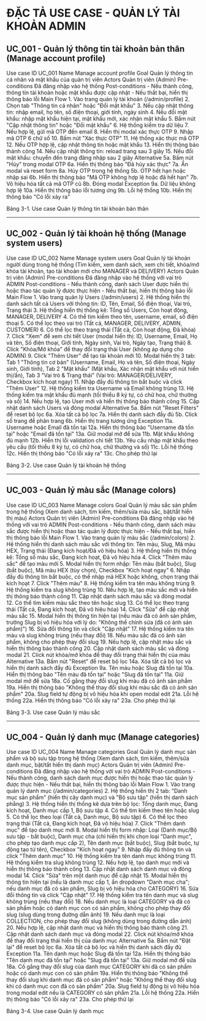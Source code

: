 # ĐẶC TẢ USE CASE - QUẢN LÝ TÀI KHOẢN ADMIN

## UC_001 - Quản lý thông tin tài khoản bản thân (Manage account profile)

Use case ID UC_001
Name Manage account profile
Goal Quản lý thông tin cá nhân và mật khẩu của quản trị viên
Actors Quản trị viên (Admin)
Pre-conditions Đã đăng nhập vào hệ thống
Post-conditions - Nếu thành công, thông tin tài khoản hoặc mật khẩu được cập nhật - Nếu thất bại, hiển thị thông báo lỗi
Main Flow 1. Vào trang quản lý tài khoản (/admin/profile) 2. Chọn tab "Thông tin cá nhân" hoặc "Đổi mật khẩu" 3. Nếu cập nhật thông tin: nhập email, họ tên, số điện thoại, giới tính, ngày sinh 4. Nếu đổi mật khẩu: nhập mật khẩu hiện tại, mật khẩu mới, xác nhận mật khẩu 5. Bấm nút "Cập nhật thông tin" hoặc "Đổi mật khẩu" 6. Hệ thống kiểm tra dữ liệu 7. Nếu hợp lệ, gửi mã OTP đến email 8. Hiển thị modal xác thực OTP 9. Nhập mã OTP 6 chữ số 10. Bấm nút "Xác thực OTP" 11. Hệ thống xác thực mã OTP 12. Nếu OTP hợp lệ, cập nhật thông tin hoặc mật khẩu 13. Hiển thị thông báo thành công 14. Nếu cập nhật thông tin: reload trang sau 3 giây 15. Nếu đổi mật khẩu: chuyển đến trang đăng nhập sau 2 giây
Alternative 5a. Bấm nút "Hủy" trong modal OTP
6a. Hiển thị thông báo "Đã hủy xác thực"
7a. Ẩn modal và reset form
8a. Hủy OTP trong hệ thống
5b. OTP hết hạn hoặc nhập sai
6b. Hiển thị thông báo "Mã OTP không hợp lệ hoặc đã hết hạn"
7b. Vô hiệu hóa tất cả mã OTP cũ
8b. Đóng modal
Exception 9a. Dữ liệu không hợp lệ
10a. Hiển thị thông báo lỗi tương ứng
9b. Lỗi hệ thống
10b. Hiển thị thông báo "Có lỗi xảy ra"

Bảng 3-1. Use case Quản lý thông tin tài khoản bản thân

---

## UC_002 - Quản lý tài khoản hệ thống (Manage system users)

Use case ID UC_002
Name Manage system users
Goal Quản lý tài khoản người dùng trong hệ thống (Tìm kiếm, xem danh sách, xem chi tiết, khóa/mở khóa tài khoản, tạo tài khoản mới cho MANAGER và DELIVERY)
Actors Quản trị viên (Admin)
Pre-conditions Đã đăng nhập vào hệ thống với vai trò ADMIN
Post-conditions - Nếu thành công, danh sách User được hiển thị hoặc thao tác quản lý được thực hiện - Nếu thất bại, hiển thị thông báo lỗi
Main Flow 1. Vào trang quản lý Users (/admin/users) 2. Hệ thống hiển thị danh sách tất cả Users với thông tin: ID, Tên, Email, Số điện thoại, Vai trò, Trạng thái 3. Hệ thống hiển thị thống kê: Tổng số Users, Còn hoạt động, MANAGER, DELIVERY 4. Có thể tìm kiếm theo tên, username, email, số điện thoại 5. Có thể lọc theo vai trò (Tất cả, MANAGER, DELIVERY, ADMIN, CUSTOMER) 6. Có thể lọc theo trạng thái (Tất cả, Còn hoạt động, Đã khóa) 7. Click "Xem" để xem chi tiết User (modal hiển thị: ID, Username, Email, Họ và tên, Số điện thoại, Giới tính, Ngày sinh, Vai trò, Ngày tạo, Trạng thái) 8. Click "Khóa/Mở khóa" để thay đổi trạng thái User (không áp dụng cho ADMIN) 9. Click "Thêm User" để tạo tài khoản mới 10. Modal hiển thị 3 tab: Tab 1 "Thông tin cơ bản" (Username, Email, Họ và tên, Số điện thoại, Ngày sinh, Giới tính), Tab 2 "Mật khẩu" (Mật khẩu, Xác nhận mật khẩu với nút hiển thị/ẩn), Tab 3 "Vai trò & Trạng thái" (Vai trò: MANAGER/DELIVERY, Checkbox kích hoạt ngay) 11. Nhập đầy đủ thông tin bắt buộc và click "Thêm User" 12. Hệ thống kiểm tra Username và Email không trùng 13. Hệ thống kiểm tra mật khẩu đủ mạnh (tối thiểu 8 ký tự, có chữ hoa, chữ thường và số) 14. Nếu hợp lệ, tạo User mới và hiển thị thông báo thành công 15. Cập nhật danh sách Users và đóng modal
Alternative 5a. Bấm nút "Reset Filters" để reset bộ lọc 6a. Xóa tất cả bộ lọc 7a. Hiển thị danh sách đầy đủ 5b. Click số trang để phân trang 6b. Hiển thị trang tương ứng
Exception 11a. Username hoặc Email đã tồn tại 12a. Hiển thị thông báo "Username đã tồn tại" hoặc "Email đã tồn tại" 13a. Giữ modal mở để sửa 11b. Mật khẩu không đủ mạnh 12b. Hiển thị lỗi validation chi tiết 13b. Yêu cầu nhập mật khẩu theo yêu cầu (tối thiểu 8 ký tự, có chữ hoa, chữ thường và số) 11c. Lỗi hệ thống 12c. Hiển thị thông báo "Có lỗi xảy ra" 13c. Cho phép thử lại

Bảng 3-2. Use case Quản lý tài khoản hệ thống

---

## UC_003 - Quản lý màu sắc (Manage colors)

Use case ID UC_003
Name Manage colors
Goal Quản lý màu sắc sản phẩm trong hệ thống (Xem danh sách, tìm kiếm, thêm/sửa màu sắc, bật/tắt hiển thị màu)
Actors Quản trị viên (Admin)
Pre-conditions Đã đăng nhập vào hệ thống với vai trò ADMIN
Post-conditions - Nếu thành công, danh sách màu sắc được hiển thị hoặc thao tác quản lý được thực hiện - Nếu thất bại, hiển thị thông báo lỗi
Main Flow 1. Vào trang quản lý màu sắc (/admin/colors) 2. Hệ thống hiển thị danh sách màu sắc với thông tin: Tên màu, Slug, Mã màu HEX, Trạng thái (Đang kích hoạt/Đã vô hiệu hóa) 3. Hệ thống hiển thị thống kê: Tổng số màu sắc, Đang kích hoạt, Đã vô hiệu hóa 4. Click "Thêm màu sắc" để tạo màu mới 5. Modal hiển thị form nhập: Tên màu (bắt buộc), Slug (bắt buộc), Mã màu HEX (tùy chọn), Checkbox "Kích hoạt ngay" 6. Nhập đầy đủ thông tin bắt buộc, có thể nhập mã HEX hoặc không, chọn trạng thái kích hoạt 7. Click "Thêm màu" 8. Hệ thống kiểm tra tên màu không trùng 9. Hệ thống kiểm tra slug không trùng 10. Nếu hợp lệ, tạo màu sắc mới và hiển thị thông báo thành công 11. Cập nhật danh sách màu sắc và đóng modal 12. Có thể tìm kiếm màu sắc theo tên hoặc slug 13. Có thể lọc theo trạng thái (Tất cả, Đang kích hoạt, Đã vô hiệu hóa) 14. Click "Sửa" để cập nhật màu sắc 15. Modal hiển thị thông tin hiện tại (nếu màu đã có ảnh sản phẩm, trường Slug bị vô hiệu hóa với lý do: "Không thể chỉnh sửa (đã có ảnh sản phẩm)") 16. Sửa đổi thông tin và click "Cập nhật" 17. Hệ thống kiểm tra tên màu và slug không trùng (nếu thay đổi) 18. Nếu màu sắc đã có ảnh sản phẩm, không cho phép thay đổi slug 19. Nếu hợp lệ, cập nhật màu sắc và hiển thị thông báo thành công 20. Cập nhật danh sách màu sắc và đóng modal 21. Click nút khóa/mở khóa để thay đổi trạng thái hiển thị của màu
Alternative 13a. Bấm nút "Reset" để reset bộ lọc 14a. Xóa tất cả bộ lọc và hiển thị danh sách đầy đủ
Exception 9a. Tên màu hoặc Slug đã tồn tại 10a. Hiển thị thông báo "Tên màu đã tồn tại" hoặc "Slug đã tồn tại" 11a. Giữ modal mở để sửa 18a. Cố gắng thay đổi slug khi màu đã có ảnh sản phẩm 19a. Hiển thị thông báo "Không thể thay đổi slug khi màu sắc đã có ảnh sản phẩm" 20a. Slug field tự động bị vô hiệu hóa khi open modal edit 21a. Lỗi hệ thống 22a. Hiển thị thông báo "Có lỗi xảy ra" 23a. Cho phép thử lại

Bảng 3-3. Use case Quản lý màu sắc

---

## UC_004 - Quản lý danh mục (Manage categories)

Use case ID UC_004
Name Manage categories
Goal Quản lý danh mục sản phẩm và bộ sưu tập trong hệ thống (Xem danh sách, tìm kiếm, thêm/sửa danh mục, bật/tắt hiển thị danh mục)
Actors Quản trị viên (Admin)
Pre-conditions Đã đăng nhập vào hệ thống với vai trò ADMIN
Post-conditions - Nếu thành công, danh sách danh mục được hiển thị hoặc thao tác quản lý được thực hiện - Nếu thất bại, hiển thị thông báo lỗi
Main Flow 1. Vào trang quản lý danh mục (/admin/categories) 2. Hệ thống hiển thị 2 tab: "Danh mục sản phẩm" (hiển thị cây danh mục) và "Bộ sưu tập" (hiển thị danh sách phẳng) 3. Hệ thống hiển thị thống kê dựa trên bộ lọc: Tổng danh mục, Đang kích hoạt, Danh mục cấp 1, Bộ sưu tập 4. Có thể tìm kiếm theo tên hoặc slug 5. Có thể lọc theo loại (Tất cả, Danh mục, Bộ sưu tập) 6. Có thể lọc theo trạng thái (Tất cả, Đang kích hoạt, Đã vô hiệu hóa) 7. Click "Thêm danh mục" để tạo danh mục mới 8. Modal hiển thị form nhập: Loại (Danh mục/Bộ sưu tập - bắt buộc), Danh mục cha (chỉ hiển thị khi chọn loại "Danh mục", cho phép tạo danh mục cấp 2), Tên danh mục (bắt buộc), Slug (bắt buộc, tự động tạo từ tên), Checkbox "Kích hoạt ngay" 9. Nhập đầy đủ thông tin và click "Thêm danh mục" 10. Hệ thống kiểm tra tên danh mục không trùng 11. Hệ thống kiểm tra slug không trùng 12. Nếu hợp lệ, tạo danh mục mới và hiển thị thông báo thành công 13. Cập nhật danh sách danh mục và đóng modal 14. Click "Sửa" trên một danh mục để cập nhật 15. Modal hiển thị thông tin hiện tại (nếu là danh mục cấp 1, ẩn dropdown "Danh mục cha"; nếu danh mục đã có sản phẩm, Slug bị vô hiệu hóa cho CATEGORY) 16. Sửa đổi thông tin và click "Cập nhật" 17. Hệ thống kiểm tra tên danh mục và slug không trùng (nếu thay đổi) 18. Nếu danh mục là loại CATEGORY và đã có sản phẩm hoặc có danh mục con có sản phẩm, không cho phép thay đổi slug (slug dùng trong đường dẫn ảnh) 19. Nếu danh mục là loại COLLECTION, cho phép thay đổi slug (không dùng trong đường dẫn ảnh) 20. Nếu hợp lệ, cập nhật danh mục và hiển thị thông báo thành công 21. Cập nhật danh sách danh mục và đóng modal 22. Click nút khóa/mở khóa để thay đổi trạng thái hiển thị của danh mục
Alternative 5a. Bấm nút "Đặt lại" để reset bộ lọc 6a. Xóa tất cả bộ lọc và hiển thị danh sách đầy đủ
Exception 11a. Tên danh mục hoặc Slug đã tồn tại 12a. Hiển thị thông báo "Tên danh mục đã tồn tại" hoặc "Slug đã tồn tại" 13a. Giữ modal mở để sửa 18a. Cố gắng thay đổi slug của danh mục CATEGORY khi đã có sản phẩm hoặc có danh mục con có sản phẩm 19a. Hiển thị thông báo "Không thể thay đổi slug khi danh mục đã có sản phẩm" hoặc "Không thể thay đổi slug khi có danh mục con đã có sản phẩm" 20a. Slug field tự động bị vô hiệu hóa trong modal edit nếu là CATEGORY có sản phẩm 21a. Lỗi hệ thống 22a. Hiển thị thông báo "Có lỗi xảy ra" 23a. Cho phép thử lại

Bảng 3-4. Use case Quản lý danh mục
